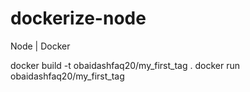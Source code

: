 # dockerize-node
Node | Docker

docker build -t obaidashfaq20/my_first_tag .
docker run obaidashfaq20/my_first_tag